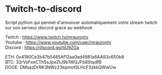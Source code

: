 # Twitch-to-discord

Script python qui permet d'annoncer automatiquement votre stream twitch sur son serveur discord grace au webhook

Twitch : https://www.twitch.tv/mraurontv   
Youtube : https://www.youtube.com/user/mraurontv  
Discord : https://discord.gg/tjU9ZGa

ETH: 0x4190Ce2b47b5485Af12aa0ad4981a6AA93c650b8    
BTC: 33rVsFxnCTh5sJpeZtJ9b1WQJFb8StadfB    
DOGE: DMsazDrRK3NWz23epmotSLHcF3zkkQWwUw    

